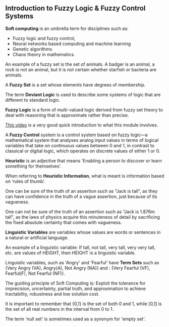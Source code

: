 
## Introduction to Fuzzy Logic & Fuzzy Control Systems

**Soft computing** is an umbrella term for disciplines such as:
* Fuzzy logic and fuzzy control,
* Neural networks based computing and machine learning
* Genetic algorithms
* Chaos theory in mathematics.

An example of a fuzzy set is the set of animals. A badger is an animal, a rock is not an animal, but it is not certain whether starfish or bacteria are animals.

A **Fuzzy Set** is a set whose elements have degrees of membership.

The term **Deviant Logic** is used to describe some systems of logic that are different to standard logic.

**Fuzzy Logic** is a form of multi-valued logic derived from fuzzy set theory to deal with reasoning that is approximate rather than precise.

[This video](https://www.youtube.com/watch?v=J_Q5X0nTmrA) is a very good quick introduction to what this module involves.

A **Fuzzy Control** system is a control system based on fuzzy logic—a mathematical system that analyses analog input values in terms of logical variables that take on continuous values between 0 and 1, in contrast to classical or digital logic, which operates on discrete values of either 1 or 0.

**Heuristic** is an adjective that means 'Enabling a person to discover or learn something for themselves'.

When referring to **Heuristic Information**, what is meant is information based on ‘rules of thumb’.

One can be sure of the truth of an assertion such as "Jack is tall", as they can have confidence in the truth of a vague assertion, just because of its vagueness.

One can not be sure of the truth of an assertion such as "Jack is 1.876m tall", as the laws of physics acquire this minuteness of detail by sacrificing the fixed absolute certainty that comes with vagueness.

**Linguistic Variables** are variables whose values are words or sentences in a natural or artificial language.

An example of a linguistic variable: If tall, not tall, very tall, very very tall, etc. are values of HEIGHT, then HEIGHT is a linguistic variable.

Linguistic variables, such as 'Angry' and 'Fearful' have **Term Sets** such as {Very Angry (VA), Angry(A), Not Angry (NA)} and : {Very Fearful (VF), Fearful(F), Not Fearful (NF)}.

The guiding principle of Soft Computing is: Exploit the tolerance for imprecision, uncertainty, partial truth, and approximation to achieve tractability, robustness and low solution cost.

It is important to remember that {0,1} is the set of both 0 and 1, while [0,1] is the set of all real numbers in the interval from 0 to 1.

The term 'null set' is sometimes used as a synonym for 'empty set'.
